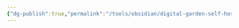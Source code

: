 ```yaml
---
{"dg-publish":true,"permalink":"/tools/obsidian/digital-garden-self-hosting/","created":"2024-01-15T17:25:29.188+08:00","updated":"2024-01-15T17:45:40.455+08:00"}
---
```


